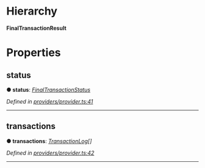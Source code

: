 

# Hierarchy

**FinalTransactionResult**

# Properties

<a id="status"></a>

##  status

**● status**: *[FinalTransactionStatus](../enums/_providers_provider_.finaltransactionstatus.md)*

*Defined in [providers/provider.ts:41](https://github.com/nearprotocol/nearlib/blob/b1a6029/src.ts/providers/provider.ts#L41)*

___
<a id="transactions"></a>

##  transactions

**● transactions**: *[TransactionLog](_providers_provider_.transactionlog.md)[]*

*Defined in [providers/provider.ts:42](https://github.com/nearprotocol/nearlib/blob/b1a6029/src.ts/providers/provider.ts#L42)*

___

